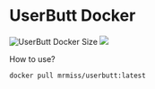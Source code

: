 # UserButt Docker

![UserButt Docker Size](https://img.shields.io/docker/image-size/mrmiss/userbutt/latest?color=red&label=UserButt%20Docker%20Size&style=for-the-badge) ![](https://img.shields.io/docker/cloud/build/mrmiss/userbutt?label=Build&style=for-the-badge)

How to use?
```
docker pull mrmiss/userbutt:latest
```